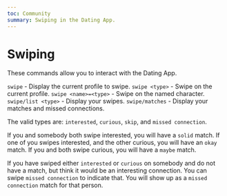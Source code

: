```yaml
---
toc: Community
summary: Swiping in the Dating App.
---
```


# Swiping
These commands allow you to interact with the Dating App.

`swipe` - Display the current profile to swipe.
`swipe <type>` - Swipe on the current profile.
`swipe <name>=<type>` - Swipe on the named character.
`swipe/list <type>` - Display your swipes.
`swipe/matches` - Display your matches and missed connections.

The valid types are: `interested`, `curious`, `skip`, and `missed connection`.

If you and somebody both swipe interested, you will have a `solid` match.
If one of you swipes interested, and the other curious, you will have an `okay` match.
If you and both swipe curious, you will have a `maybe` match.

If you have swiped either `interested` or `curious` on somebody and do not have
a match, but think it would be an interesting connection. You can swipe `missed
connection` to indicate that. You will show up as a `missed connection` match
for that person.

